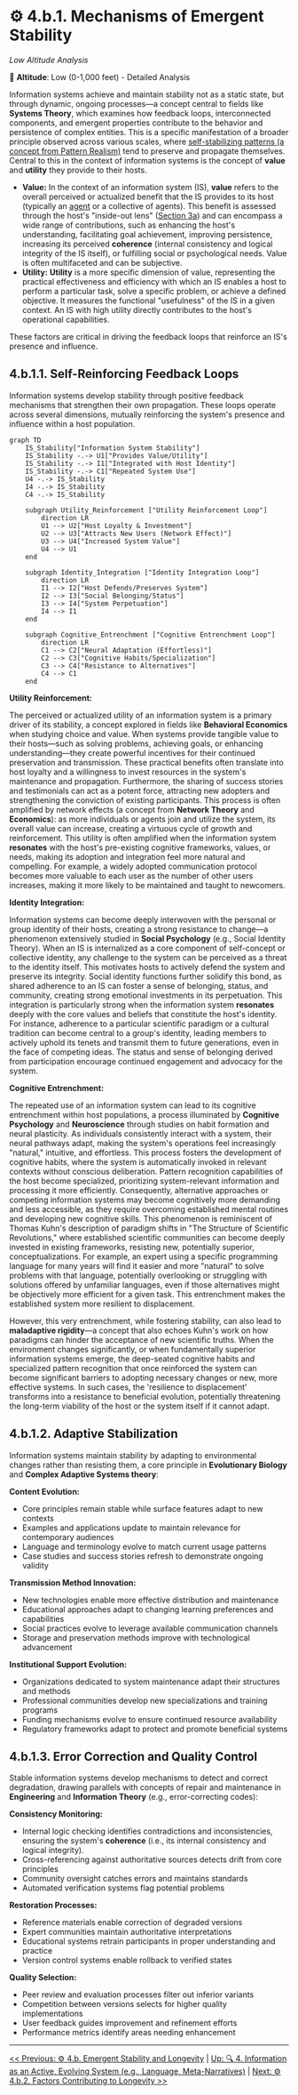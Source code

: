# ⚙️ 4.b.1. Mechanisms of Emergent Stability

*Low Altitude Analysis*

📍 **Altitude**: Low (0-1,000 feet) - Detailed Analysis

Information systems achieve and maintain stability not as a static state, but through dynamic, ongoing processes—a concept central to fields like **Systems Theory**, which examines how feedback loops, interconnected components, and emergent properties contribute to the behavior and persistence of complex entities. This is a specific manifestation of a broader principle observed across various scales, where [self-stabilizing patterns (a concept from Pattern Realism)](../../01-pattern-realism/1-pattern-realism.md#pattern-stability-and-outward-stabilization) tend to preserve and propagate themselves. Central to this in the context of information systems is the concept of **value** and **utility** they provide to their hosts.

* **Value:** In the context of an information system (IS), **value** refers to the overall perceived or actualized benefit that the IS provides to its host (typically an [agent](../../glossary.md#agent) or a collective of agents). This benefit is assessed through the host's "inside-out lens" ([Section 3a](../../03-agents-as-information-processors/3a-inside-out-lens-self-preservation.md)) and can encompass a wide range of contributions, such as enhancing the host's understanding, facilitating goal achievement, improving persistence, increasing its perceived **coherence** (internal consistency and logical integrity of the IS itself), or fulfilling social or psychological needs. Value is often multifaceted and can be subjective.
* **Utility:** **Utility** is a more specific dimension of value, representing the practical effectiveness and efficiency with which an IS enables a host to perform a particular task, solve a specific problem, or achieve a defined objective. It measures the functional "usefulness" of the IS in a given context. An IS with high utility directly contributes to the host's operational capabilities.

These factors are critical in driving the feedback loops that reinforce an IS's presence and influence.

## **4.b.1.1. Self-Reinforcing Feedback Loops**

Information systems develop stability through positive feedback mechanisms that strengthen their own propagation. These loops operate across several dimensions, mutually reinforcing the system's presence and influence within a host population.

```mermaid
graph TD
    IS_Stability["Information System Stability"]
    IS_Stability -.-> U1["Provides Value/Utility"]
    IS_Stability -.-> I1["Integrated with Host Identity"]
    IS_Stability -.-> C1["Repeated System Use"]
    U4 -.-> IS_Stability
    I4 -.-> IS_Stability
    C4 -.-> IS_Stability

    subgraph Utility_Reinforcement ["Utility Reinforcement Loop"]
        direction LR
        U1 --> U2["Host Loyalty & Investment"]
        U2 --> U3["Attracts New Users (Network Effect)"]
        U3 --> U4["Increased System Value"]
        U4 --> U1
    end

    subgraph Identity_Integration ["Identity Integration Loop"]
        direction LR
        I1 --> I2["Host Defends/Preserves System"]
        I2 --> I3["Social Belonging/Status"]
        I3 --> I4["System Perpetuation"]
        I4 --> I1
    end

    subgraph Cognitive_Entrenchment ["Cognitive Entrenchment Loop"]
        direction LR
        C1 --> C2["Neural Adaptation (Effortless)"]
        C2 --> C3["Cognitive Habits/Specialization"]
        C3 --> C4["Resistance to Alternatives"]
        C4 --> C1
    end
```

**Utility Reinforcement:**

The perceived or actualized utility of an information system is a primary driver of its stability, a concept explored in fields like **Behavioral Economics** when studying choice and value. When systems provide tangible value to their hosts—such as solving problems, achieving goals, or enhancing understanding—they create powerful incentives for their continued preservation and transmission. These practical benefits often translate into host loyalty and a willingness to invest resources in the system's maintenance and propagation. Furthermore, the sharing of success stories and testimonials can act as a potent force, attracting new adopters and strengthening the conviction of existing participants. This process is often amplified by network effects (a concept from **Network Theory** and **Economics**): as more individuals or agents join and utilize the system, its overall value can increase, creating a virtuous cycle of growth and reinforcement. This utility is often amplified when the information system **resonates** with the host's pre-existing cognitive frameworks, values, or needs, making its adoption and integration feel more natural and compelling. For example, a widely adopted communication protocol becomes more valuable to each user as the number of other users increases, making it more likely to be maintained and taught to newcomers.

**Identity Integration:**

Information systems can become deeply interwoven with the personal or group identity of their hosts, creating a strong resistance to change—a phenomenon extensively studied in **Social Psychology** (e.g., Social Identity Theory). When an IS is internalized as a core component of self-concept or collective identity, any challenge to the system can be perceived as a threat to the identity itself. This motivates hosts to actively defend the system and preserve its integrity. Social identity functions further solidify this bond, as shared adherence to an IS can foster a sense of belonging, status, and community, creating strong emotional investments in its perpetuation. This integration is particularly strong when the information system **resonates** deeply with the core values and beliefs that constitute the host's identity. For instance, adherence to a particular scientific paradigm or a cultural tradition can become central to a group's identity, leading members to actively uphold its tenets and transmit them to future generations, even in the face of competing ideas. The status and sense of belonging derived from participation encourage continued engagement and advocacy for the system.

**Cognitive Entrenchment:**

The repeated use of an information system can lead to its cognitive entrenchment within host populations, a process illuminated by **Cognitive Psychology** and **Neuroscience** through studies on habit formation and neural plasticity. As individuals consistently interact with a system, their neural pathways adapt, making the system's operations feel increasingly "natural," intuitive, and effortless. This process fosters the development of cognitive habits, where the system is automatically invoked in relevant contexts without conscious deliberation. Pattern recognition capabilities of the host become specialized, prioritizing system-relevant information and processing it more efficiently. Consequently, alternative approaches or competing information systems may become cognitively more demanding and less accessible, as they require overcoming established mental routines and developing new cognitive skills. This phenomenon is reminiscent of Thomas Kuhn's description of paradigm shifts in "The Structure of Scientific Revolutions," where established scientific communities can become deeply invested in existing frameworks, resisting new, potentially superior, conceptualizations. For example, an expert using a specific programming language for many years will find it easier and more "natural" to solve problems with that language, potentially overlooking or struggling with solutions offered by unfamiliar languages, even if those alternatives might be objectively more efficient for a given task. This entrenchment makes the established system more resilient to displacement.

However, this very entrenchment, while fostering stability, can also lead to **maladaptive rigidity**—a concept that also echoes Kuhn's work on how paradigms can hinder the acceptance of new scientific truths. When the environment changes significantly, or when fundamentally superior information systems emerge, the deep-seated cognitive habits and specialized pattern recognition that once reinforced the system can become significant barriers to adopting necessary changes or new, more effective systems. In such cases, the 'resilience to displacement' transforms into a resistance to beneficial evolution, potentially threatening the long-term viability of the host or the system itself if it cannot adapt.

## **4.b.1.2. Adaptive Stabilization**

Information systems maintain stability by adapting to environmental changes rather than resisting them, a core principle in **Evolutionary Biology** and **Complex Adaptive Systems theory**:

**Content Evolution:**

* Core principles remain stable while surface features adapt to new contexts
* Examples and applications update to maintain relevance for contemporary audiences
* Language and terminology evolve to match current usage patterns
* Case studies and success stories refresh to demonstrate ongoing validity

**Transmission Method Innovation:**

* New technologies enable more effective distribution and maintenance
* Educational approaches adapt to changing learning preferences and capabilities
* Social practices evolve to leverage available communication channels
* Storage and preservation methods improve with technological advancement

**Institutional Support Evolution:**

* Organizations dedicated to system maintenance adapt their structures and methods
* Professional communities develop new specializations and training programs
* Funding mechanisms evolve to ensure continued resource availability
* Regulatory frameworks adapt to protect and promote beneficial systems

## **4.b.1.3. Error Correction and Quality Control**

Stable information systems develop mechanisms to detect and correct degradation, drawing parallels with concepts of repair and maintenance in **Engineering** and **Information Theory** (e.g., error-correcting codes):

**Consistency Monitoring:**

* Internal logic checking identifies contradictions and inconsistencies, ensuring the system's **coherence** (i.e., its internal consistency and logical integrity).
* Cross-referencing against authoritative sources detects drift from core principles
* Community oversight catches errors and maintains standards
* Automated verification systems flag potential problems

**Restoration Processes:**

* Reference materials enable correction of degraded versions
* Expert communities maintain authoritative interpretations
* Educational systems retrain participants in proper understanding and practice
* Version control systems enable rollback to verified states

**Quality Selection:**

* Peer review and evaluation processes filter out inferior variants
* Competition between versions selects for higher quality implementations
* User feedback guides improvement and refinement efforts
* Performance metrics identify areas needing enhancement

---
[<< Previous: ⚙️ 4.b. Emergent Stability and Longevity](4b-emergent-stability-longevity.md) | [Up: 🔍 4. Information as an Active, Evolving System (e.g., Language, Meta-Narratives)](../4-information-systems.md) | [Next: ⚙️ 4.b.2. Factors Contributing to Longevity >>](4b2-factors-contributing-longevity.md)
